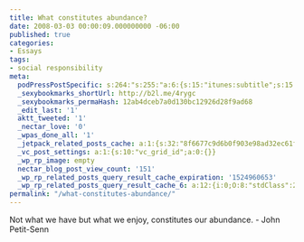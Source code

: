 ```yaml
---
title: What constitutes abundance?
date: 2008-03-03 00:00:09.000000000 -06:00
published: true
categories:
- Essays
tags:
- social responsibility
meta:
  podPressPostSpecific: s:264:"s:255:"a:6:{s:15:"itunes:subtitle";s:15:"##PostExcerpt##";s:14:"itunes:summary";s:15:"##PostExcerpt##";s:15:"itunes:keywords";s:17:"##WordPressCats##";s:13:"itunes:author";s:10:"##Global##";s:15:"itunes:explicit";s:7:"Default";s:12:"itunes:block";s:7:"Default";}";";
  _sexybookmarks_shortUrl: http://b2l.me/4rygc
  _sexybookmarks_permaHash: 12ab4dceb7a0d130bc12926d28f9ad68
  _edit_last: '1'
  aktt_tweeted: '1'
  _nectar_love: '0'
  _wpas_done_all: '1'
  _jetpack_related_posts_cache: a:1:{s:32:"8f6677c9d6b0f903e98ad32ec61f8deb";a:2:{s:7:"expires";i:1464778360;s:7:"payload";a:3:{i:0;a:1:{s:2:"id";i:134;}i:1;a:1:{s:2:"id";i:1569;}i:2;a:1:{s:2:"id";i:348;}}}}
  _vc_post_settings: a:1:{s:10:"vc_grid_id";a:0:{}}
  _wp_rp_image: empty
  nectar_blog_post_view_count: '151'
  _wp_rp_related_posts_query_result_cache_expiration: '1524960653'
  _wp_rp_related_posts_query_result_cache_6: a:12:{i:0;O:8:"stdClass":2:{s:7:"post_id";s:3:"353";s:5:"score";s:17:"51.48485564848319";}i:1;O:8:"stdClass":2:{s:7:"post_id";s:4:"2686";s:5:"score";s:18:"42.731944469248305";}i:2;O:8:"stdClass":2:{s:7:"post_id";s:4:"1569";s:5:"score";s:18:"42.731944469248305";}i:3;O:8:"stdClass":2:{s:7:"post_id";s:4:"1483";s:5:"score";s:18:"42.731944469248305";}i:4;O:8:"stdClass":2:{s:7:"post_id";s:4:"1406";s:5:"score";s:18:"42.731944469248305";}i:5;O:8:"stdClass":2:{s:7:"post_id";s:4:"1342";s:5:"score";s:18:"42.731944469248305";}i:6;O:8:"stdClass":2:{s:7:"post_id";s:3:"619";s:5:"score";s:18:"42.731944469248305";}i:7;O:8:"stdClass":2:{s:7:"post_id";s:3:"426";s:5:"score";s:18:"42.731944469248305";}i:8;O:8:"stdClass":2:{s:7:"post_id";s:3:"359";s:5:"score";s:18:"42.731944469248305";}i:9;O:8:"stdClass":2:{s:7:"post_id";s:3:"414";s:5:"score";s:18:"10.971129486161791";}i:10;O:8:"stdClass":2:{s:7:"post_id";s:2:"17";s:5:"score";s:18:"10.971129486161791";}i:11;O:8:"stdClass":2:{s:7:"post_id";s:3:"647";s:5:"score";s:17:"8.773904908817192";}}
permalink: "/what-constitutes-abundance/"
---
```

Not what we have but what we enjoy, constitutes our abundance. - John Petit-Senn</p>
